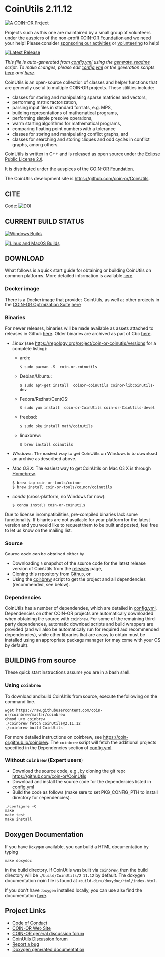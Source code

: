 # CoinUtils 2.11.12

[![A COIN-OR Project](https://coin-or.github.io/coin-or-badge.png)](https://www.coin-or.org)

Projects such as this one are maintained by a small group of volunteers under
the auspices of the non-profit [COIN-OR Foundation](https://www.coin-or.org)
and we need your help! Please consider [sponsoring our
activities](https://github.com/sponsors/coin-or) or [volunteering](mailto:volunteer@coin-or.org) to help!

[![Latest Release](https://img.shields.io/github/v/release/coin-or/CoinUtils?sort=semver)](https://github.com/coin-or/CoinUtils/releases)

_This file is auto-generated from [config.yml](.coin-or/config.yml) using the 
[generate_readme](.coin-or/generate_readme) script.
To make changes, please edit [config.yml](.coin-or/config.yml) or the generation scripts
[here](.coin-or/generate_readme) and [here](https://github.com/coin-or/coinbrew/blob/master/scripts/generate_readme)._

CoinUtils is an open-source collection of classes and helper functions
that are generally useful to multiple COIN-OR projects.
These utilities include:
 * classes for storing and manipulating sparse matrices and vectors,
 * performing matrix factorization,
 * parsing input files in standard formats, e.g. MPS,
 * building representations of mathematical programs,
 * performing simple presolve operations,
 * warm starting algorithms for mathematical programs,
 * comparing floating point numbers with a tolerance
 * classes for storing and manipulating conflict graphs, and
 * classes for searching and storing cliques and odd cycles in conflict graphs, among others.


CoinUtils is written in C++ and is released as open source under the [Eclipse Public License 2.0](http://www.opensource.org/licenses/EPL-2.0).

It is distributed under the auspices of the [COIN-OR Foundation](https://www.coin-or.org).

The CoinUtils development site is https://github.com/coin-or/CoinUtils.

## CITE

Code: [![DOI](https://zenodo.org/badge/173466792.svg)](https://zenodo.org/badge/latestdoi/173466792)

## CURRENT BUILD STATUS

[![Windows Builds](https://github.com/coin-or/CoinUtils/actions/workflows/windows-ci.yml/badge.svg?branch=releases/2.11.12)](https://github.com/coin-or/CoinUtils/actions/workflows/windows-ci.yml?query=branch%3Areleases/2.11.12)

[![Linux and MacOS Builds](https://github.com/coin-or/CoinUtils/actions/workflows/linux-ci.yml/badge.svg?branch=releases/2.11.12)](https://github.com/coin-or/CoinUtils/actions/workflows/linux-ci.yml?query=branch%3Areleases/2.11.12)

## DOWNLOAD

What follows is a quick start guide for obtaining or building
CoinUtils on common platforms. More detailed information is
available [here](https://coin-or.github.io/user_introduction.html).

### Docker image

There is a Docker image that provides CoinUtils, as well as other projects
in the [COIN-OR Optimization
Suite](https://github.com/coin-or/COIN-OR-OptimizationSuite) [here](https://hub.docker.com/repository/docker/coinor/coin-or-optimization-suite)

### Binaries

For newer releases, binaries will be made available as assets attached to
releases in Github
[here](https://github.com/coin-or/CoinUtils/releases). Older binaries
are archived as part of Cbc
[here](https://www.coin-or.org/download/binary/Cbc).

 * *Linux* (see https://repology.org/project/coin-or-coinutils/versions for a complete listing): 
   * arch:
     ```
     $ sudo pacman -S  coin-or-coinutils
     ```
   * Debian/Ubuntu:
     ```
     $ sudo apt-get install  coinor-coinutils coinor-libcoinutils-dev
     ```
   * Fedora/Redhat/CentOS:
     ```
     $ sudo yum install  coin-or-CoinUtils coin-or-CoinUtils-devel
     ```
   * freebsd:
     ```
     $ sudo pkg install math/coinutils
     ```
   * linuxbrew:
     ```
     $ brew install coinutils
     ```
 * *Windows*: The easiest way to get CoinUtils on Windows is to download an archive as described above.
 * *Mac OS X*: The easiest way to get CoinUtils on Mac OS X is through [Homebrew](https://brew.sh).
     ```
     $ brew tap coin-or-tools/coinor
     $ brew install coin-or-tools/coinor/coinutils
     ```

* *conda* (cross-platform, no Windows for now):
     ```
     $ conda install coin-or-coinutils
     ```

Due to license incompatibilities, pre-compiled binaries lack some 
functionality. If binaries are not available for your platform for the latest 
version and you would like to request them to be built and posted, feel free 
to let us know on the mailing list. 

### Source

Source code can be obtained either by

 * Downloading a snapshot of the source code for the latest release version of CoinUtils from the
 [releases](https://github.com/coin-or/CoinUtils/releases) page,
 * Cloning this repository from [Github](https://github.com/coin-or/CoinUtils), or 
 * Using the [coinbrew](https://github.com/coin-or/coinbrew) script to get the project and all dependencies (recommended, see below).   

### Dependencies

CoinUtils has a number of dependencies, which are detailed in
[config.yml](.coin-or/config.yml). Dependencies on other COIN-OR projects are
automatically downloaded when obtaining the source with `coinbrew`. For some
of the remaining third-party dependencies, automatic download scripts and
build wrappers are provided (and will also be automatically run for required
and recommended dependencies), while other libraries that are aeasy to obtain
must be installed using an appropriate package manager (or may come with your
OS by default). 

## BUILDING from source

These quick start instructions assume you are in a bash shell. 

### Using `coinbrew`

To download and build CoinUtils from source, execute the 
following on the command line. 
```
wget https://raw.githubusercontent.com/coin-or/coinbrew/master/coinbrew
chmod u+x coinbrew
./coinbrew fetch CoinUtils@2.11.12
./coinbrew build CoinUtils
```
For more detailed instructions on coinbrew, see https://coin-or.github.io/coinbrew.
The `coinbrew` script will fetch the additional projects specified in the Dependencies section of [config.yml](.coin-or/config.yml).

### Without `coinbrew` (Expert users)

 * Download the source code, e.g., by cloning the git repo https://github.com/coin-or/CoinUtils
 * Download and install the source code for the dependencies listed in [config.yml](.coin-or/config.yml)
 * Build the code as follows (make sure to set PKG_CONFIG_PTH to install directory for dependencies).

```
./configure -C
make
make test
make install
```

## Doxygen Documentation

If you have `Doxygen` available, you can build a HTML documentation by typing

`make doxydoc` 

in the build directory. If CoinUtils was built via `coinbrew`, then the build
directory will be `./build/CoinUtils/2.11.12` by default. The doxygen documentation main file
is found at `<build-dir>/doxydoc/html/index.html`.

If you don't have `doxygen` installed locally, you can use also find the
documentation [here](http://coin-or.github.io/CoinUtils/Doxygen).


## Project Links

 * [Code of Conduct](https://www.coin-or.org/code-of-conduct/)
 * [COIN-OR Web Site](http://www.coin-or.org/)
 * [COIN-OR general discussion forum](https://github.com/orgs/coin-or/discussions)
 * [CoinUtils Discussion forum](https://github.com/coin-or/CoinUtils/discussions)
 * [Report a bug](https://github.com/coin-or/CoinUtils/issues/new)
 * [Doxygen generated documentation](http://coin-or.github.io/CoinUtils/Doxygen)


